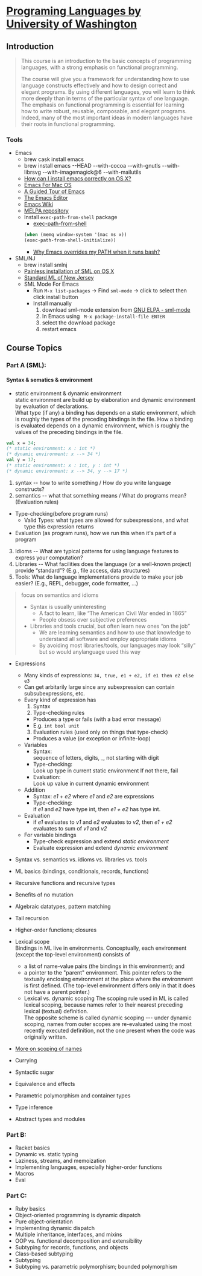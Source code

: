 # [Programing Languages by University of Washington](https://www.coursera.org/learn/programming-languages/)

## Introduction
> This course is an introduction to the basic concepts of programming languages, with a strong emphasis on functional programming. 
> 
> The course will give you a framework for understanding how to use language constructs effectively and how to design correct and elegant programs. By using different languages, you will learn to think more deeply than in terms of the particular syntax of one language. The emphasis on functional programming is essential for learning how to write robust, reusable, composable, and elegant programs. Indeed, many of the most important ideas in modern languages have their roots in functional programming. 
### Tools
* Emacs
  * brew cask install emacs
  * brew install emacs --HEAD --with-cocoa --with-gnutls --with-librsvg --with-imagemagick@6 --with-mailutils 
  * [How can I install emacs correctly on OS X?](https://stackoverflow.com/a/47155790)
  * [Emacs For Mac OS](https://www.emacswiki.org/emacs/EmacsForMacOS)
  * [A Guided Tour of Emacs](http://www.gnu.org/software/emacs/tour/)
  * [The Emacs Editor](http://www.gnu.org/software/emacs/manual/html_node/emacs/index.html)
  * [Emacs Wiki](https://www.emacswiki.org/)
  * [MELPA repository](https://github.com/melpa/melpa)
  * Install `exec-path-from-shell` package
    * [exec-path-from-shell](https://github.com/purcell/exec-path-from-shell)
    ```lisp
    (when (memq window-system '(mac ns x))
    (exec-path-from-shell-initialize))
    ```
    * [Why Emacs overrides my PATH when it runs bash?](https://emacs.stackexchange.com/questions/14159/why-emacs-overrides-my-path-when-it-runs-bash)
* SML/NJ
  * brew install smlnj
  * [Painless installation of SML on OS X](http://islovely.co/posts/painless-installation-of-sml-on-os-x/)
  * [Standard ML of New Jersey](http://www.smlnj.org/)
  * SML Mode For Emacs
    * Run `M-x list-packages` -> Find `sml-mode` -> click to select then click install button
    * Install manually
      1. download sml-mode extension from [GNU ELPA - sml-mode](http://elpa.gnu.org/packages/sml-mode.html)
      2. In Emacs using ` M-x package-install-file ENTER`
      3. select the download package
      4. restart emacs

## Course Topics
### Part A (SML):
#### Syntax & sematics & environment
* static environment & dynamic environment  
  static environment are build up by elaboration and dynamic environment by evaluation of declarations.  
  What type (if any) a binding has depends on a static  environment, which is roughly the types of the preceding bindings in the file.  How a binding is evaluated depends on a dynamic environment, which is roughly the values of the preceding bindings in the file.  
```sml
val x = 34;
(* static environment: x : int *)
(* dynamic environment: x --> 34 *)
val y = 17;
(* static environment: x : int, y : int *)
(* dynamic environment: x --> 34, y --> 17 *)
```
1. syntax -- how to write something / How do you write language constructs?
2. semantics -- what that something means / What do programs mean? (Evaluation rules)
  - Type-checking(before program runs)
    - Valid Types: what types are allowed for subexpressions, and what type this expression returns
  - Evaluation (as program runs), how we run this when it's part of a program
3. Idioms -- What are typical patterns for using language features to express your computation?
4. Libraries -- What facilities does the language (or a well-known project) provide “standard”? (E.g., file access, data structures)
5. Tools: What do language implementations provide to make your job easier? (E.g., REPL, debugger, code formatter, ...)
> focus on semantics and idioms
> * Syntax is usually uninteresting
>   - A fact to learn, like “The American Civil War ended in 1865”
>   - People obsess over subjective preferences
> * Libraries and tools crucial, but often learn new ones “on the job”
>   - We are learning semantics and how to use that knowledge to understand all software and employ appropriate idioms
>   - By avoiding most libraries/tools, our languages may look “silly” but so would anylanguage used this way

* Expressions
  - Many kinds of expressions: `34, true, e1 + e2, if e1 then e2 else e3`
  - Can get arbitarily large since any subexpression can contain subsubexpressions, etc.
  - Every kind of expression has
    1. Syntax
    2. Type-checking rules
      * Produces a type or fails (with a bad error message)
      * E.g. `int bool unit`
    3. Evaluation rules (used only on things that type-check)
      * Produces a value (or exception or infinite-loop)

  * Variables
    - Syntax:  
      sequence of letters, digits, _, not starting with digit
    - Type-checking:   
      Look up type in current static environment
      If not there, fail
    - Evaluation:   
      Look up value in current dynamic environment
  * Addition
    - Syntax: *e1 + e2* where *e1* and *e2* are expressions
    - Type-checking:  
      if *e1* and *e2* have type int, then *e1 + e2* has type int.
  * Evaluation  
    - if *e1* evaluates to *v1* and *e2* evaluates to *v2*, then *e1 + e2* evaluates to sum of *v1* and *v2*
  * For variable bindings
    - Type-check expression and extend *static environment*
    - Evaluate expression and extend *dynamic environment*

* Syntax vs. semantics vs. idioms vs. libraries vs. tools
* ML basics (bindings, conditionals, records, functions)
* Recursive functions and recursive types
* Benefits of no mutation
* Algebraic datatypes, pattern matching
* Tail recursion
* Higher-order functions; closures
* Lexical scope  
  Bindings in ML live in environments. Conceptually, each environment (except the top-level environment) consists of
  - a list of name-value pairs (the bindings in this environment); and
  - a pointer to the "parent" environment. This pointer refers to the textually enclosing environment at the place where the environment is first defined. (The top-level environment differs only in that it does not have a parent pointer.)
  - Lexical vs. dynamic scoping
    The scoping rule used in ML is called lexical scoping, because names refer to their nearest preceding lexical (textual) definition.  
    The opposite scheme is called dynamic scoping --- under dynamic scoping, names from outer scopes are re-evaluated using the most recently executed definition, not the one present when the code was originally written.
* [More on scoping of names](https://courses.cs.washington.edu/courses/cse341/04wi/lectures/05-ml-scoping.html)
* Currying
* Syntactic sugar
* Equivalence and effects
* Parametric polymorphism and container types
* Type inference
* Abstract types and modules

### Part B:
* Racket basics
* Dynamic vs. static typing
* Laziness, streams, and memoization
* Implementing languages, especially higher-order functions
* Macros
* Eval

### Part C:
* Ruby basics
* Object-oriented programming is dynamic dispatch
* Pure object-orientation
* Implementing dynamic dispatch
* Multiple inheritance, interfaces, and mixins
* OOP vs. functional decomposition and extensibility
* Subtyping for records, functions, and objects
* Class-based subtyping
* Subtyping
* Subtyping vs. parametric polymorphism; bounded polymorphism
